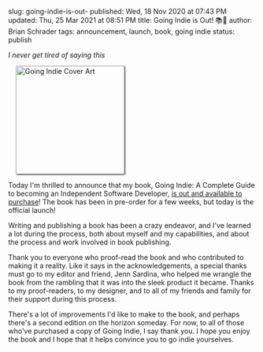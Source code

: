 slug: going-indie-is-out-
published: Wed, 18 Nov 2020 at 07:43 PM
updated: Thu, 25 Mar 2021 at 08:51 PM
title: Going Indie is Out! 📚🚀
author: Brian Schrader
tags: announcement, launch, book, going indie
status: publish

*I never get tired of saying this*

<a href="https://goingindie.tech/" title="Going Indie">
    <img src="https://goingindie.tech/static/cover-icon.jpg"
        alt="Going Indie Cover Art"
        style="width:220px; display:inline-block;box-shadow: 1px 1px 3px black;padding:0px;margin-left:16px;"
        class="image-right"
    />
</a>

Today I'm thrilled to announce that my book, Going Indie: A Complete Guide to becoming an Independent Software Developer, [is out and available to purchase](https://goingindie.tech)! The book has been in pre-order for a few weeks, but today is the official launch!

Writing and publishing a book has been a crazy endeavor, and I've learned a lot during the process, both about myself and my capabilities, and about the process and work involved in book publishing.

Thank you to everyone who proof-read the book and who contributed to making it a reality. Like it says in the acknowledgements, a special thanks must go to my editor and friend, Jenn Sardina, who helped me wrangle the book from the rambling that it was into the sleek product it became. Thanks to my proof-readers, to my designer, and to all of my friends and family for their support during this process.

There's a lot of improvements I'd like to make to the book, and perhaps there's a second edition on the horizon someday. For now, to all of those who've purchased a copy of Going Indie, I say thank you. I hope you enjoy the book and I hope that it helps convince you to go indie yourselves.
